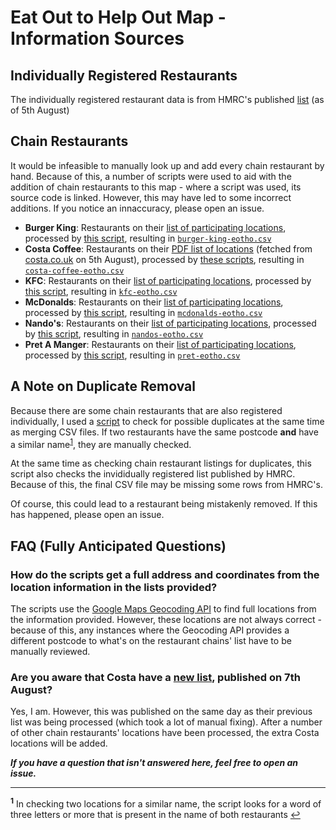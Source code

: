 # Eat Out to Help Out Map -  Information Sources
## Individually Registered Restaurants
The individually registered restaurant data is from HMRC's published [list](https://github.com/hmrc/eat-out-to-help-out-establishments/blob/f88064e90b9b597ac7aaaab7fe4338102de345cb/data/participating-establishments/restaurants.csv) (as of 5th August)


## Chain Restaurants
It would be infeasible to manually look up and add every chain restaurant by hand. Because of this, a number of scripts were used to aid with the addition of chain restaurants to this map - where a script was used, its source code is linked. However, this may have led to some incorrect additions. If you notice an innaccuracy, please open an issue.

 - **Burger King**: Restaurants on their [list of participating locations](https://www.burgerking.co.uk/eatouttohelpout), processed by [this script](https://gist.github.com/hithomasmorelli/3615471adb7e13ad7f6077740e9e5e60), resulting in [`burger-king-eotho.csv`](/chain-restaurants/burger-king/burger-king-eotho.csv)
 - **Costa Coffee**: Restaurants on their [PDF list of locations](https://assets.ctfassets.net/royi30b2qd26/6iGhm7zTsmRG1HeINuLdGj/b1a48b6b9bbb677191ca8998c1baac47/eotho-store-list-200803.pdf) (fetched from [costa.co.uk](https://costa.co.uk) on 5th August), processed by [these scripts](https://gist.github.com/hithomasmorelli/fa4078a15c6565b12251ff122b34cb6c), resulting in [`costa-coffee-eotho.csv`](/chain-restaurants/costa-coffee/costa-coffee-eotho.csv)
 - **KFC**: Restaurants on their [list of participating locations](https://www.kfc.co.uk/eoho), processed by [this script](https://gist.github.com/hithomasmorelli/64f7028fdf51ac3923cbcfaf8e8e3990), resulting in [`kfc-eotho.csv`](/chain-restaurants/kfc/kfc-eotho.csv)
 - **McDonalds**: Restaurants on their [list of participating locations](https://www.mcdonalds.com/gb/en-gb/latest-updates/eatout-to-helpout.html), processed by [this script](https://gist.github.com/hithomasmorelli/4471cf91f476bdc7cfd79246617fdace/15c0728ccecf323a64bab156e83552ce717a65c7), resulting in [`mcdonalds-eotho.csv`](/chain-restaurants/mcdonalds/mcdonalds-eotho.csv)
 - **Nando's**: Restaurants on their [list of participating locations](https://www.nandos.co.uk/halfpriceperiperi), processed by [this script](https://gist.github.com/hithomasmorelli/87d1c9ddcf644b76bb884a5912b6f198), resulting in [`nandos-eotho.csv`](/chain-restaurants/nandos/nandos-eotho.csv)
 - **Pret A Manger**: Restaurants on their [list of participating locations](https://www.pret.co.uk/en-GB/eat-out-to-help-out), processed by [this script](https://gist.github.com/hithomasmorelli/21bf84e055f21a6eefb727b629f0c5bb), resulting in [`pret-eotho.csv`](/chain-restaurants/pret/pret-eotho.csv)


## A Note on Duplicate Removal
Because there are some chain restaurants that are also registered individually, I used a [script]() to check for possible duplicates at the same time as merging CSV files. If two restaurants have the same postcode **and** have a similar name<sup id="footnote-1-from">[1](#footnote-1)</sup>, they are manually checked.

At the same time as checking chain restaurant listings for duplicates, this script also checks the invididually registered list published by HMRC. Because of this, the final CSV file may be missing some rows from HMRC's.

Of course, this could lead to a restaurant being mistakenly removed. If this has happened, please open an issue.


## FAQ (Fully Anticipated Questions)

### How do the scripts get a full address and coordinates from the location information in the lists provided?
The scripts use the [Google Maps Geocoding API](https://developers.google.com/maps/documentation/geocoding/overview) to find full locations from the information provided. However, these locations are not always correct - because of this, any instances where the Geocoding API provides a different postcode to what's on the restaurant chains' list have to be manually reviewed.

### Are you aware that Costa have a [new list](https://assets.ctfassets.net/royi30b2qd26/6iGhm7zTsmRG1HeINuLdGj/0453996299b9c8ded6456f421de5e15a/eotho-store-list-200807.pdf), published on 7th August?
Yes, I am. However, this was published on the same day as their previous list was being processed (which took a lot of manual fixing). After a number of other chain restaurants' locations have been processed, the extra Costa locations will be added.


***If you have a question that isn't answered here, feel free to open an issue.***

---

<sup id="footnote-1">**1**</sup> In checking two locations for a similar name, the script looks for a word of three letters or more that is present in the name of both restaurants [↩](#a-note-on-duplicate-removal)
